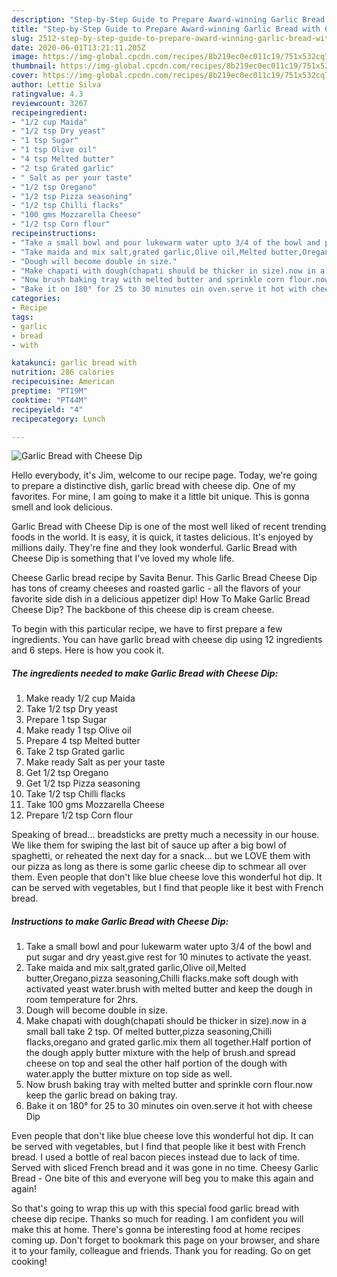 ```yaml
---
description: "Step-by-Step Guide to Prepare Award-winning Garlic Bread with Cheese Dip"
title: "Step-by-Step Guide to Prepare Award-winning Garlic Bread with Cheese Dip"
slug: 2512-step-by-step-guide-to-prepare-award-winning-garlic-bread-with-cheese-dip
date: 2020-06-01T13:21:11.205Z
image: https://img-global.cpcdn.com/recipes/8b219ec0ec011c19/751x532cq70/garlic-bread-with-cheese-dip-recipe-main-photo.jpg
thumbnail: https://img-global.cpcdn.com/recipes/8b219ec0ec011c19/751x532cq70/garlic-bread-with-cheese-dip-recipe-main-photo.jpg
cover: https://img-global.cpcdn.com/recipes/8b219ec0ec011c19/751x532cq70/garlic-bread-with-cheese-dip-recipe-main-photo.jpg
author: Lettie Silva
ratingvalue: 4.3
reviewcount: 3267
recipeingredient:
- "1/2 cup Maida"
- "1/2 tsp Dry yeast"
- "1 tsp Sugar"
- "1 tsp Olive oil"
- "4 tsp Melted butter"
- "2 tsp Grated garlic"
- " Salt as per your taste"
- "1/2 tsp Oregano"
- "1/2 tsp Pizza seasoning"
- "1/2 tsp Chilli flacks"
- "100 gms Mozzarella Cheese"
- "1/2 tsp Corn flour"
recipeinstructions:
- "Take a small bowl and pour lukewarm water upto 3/4 of the bowl and put sugar and dry yeast.give rest for 10 minutes to activate the yeast."
- "Take maida and mix salt,grated garlic,Olive oil,Melted butter,Oregano,pizza seasoning,Chilli flacks.make soft dough with activated yeast water.brush with melted butter and keep the dough in room temperature for 2hrs."
- "Dough will become double in size."
- "Make chapati with dough(chapati should be thicker in size).now in a small ball take 2 tsp. Of melted butter,pizza seasoning,Chilli flacks,oregano and grated garlic.mix them all together.Half portion of the dough apply butter mixture with the help of brush.and spread cheese on top and seal the other half portion of the dough with water.apply the butter mixture on top side as well."
- "Now brush baking tray with melted butter and sprinkle corn flour.now keep the garlic bread on baking tray."
- "Bake it on 180° for 25 to 30 minutes oin oven.serve it hot with cheese Dip"
categories:
- Recipe
tags:
- garlic
- bread
- with

katakunci: garlic bread with 
nutrition: 286 calories
recipecuisine: American
preptime: "PT19M"
cooktime: "PT44M"
recipeyield: "4"
recipecategory: Lunch

---
```



![Garlic Bread with Cheese Dip](https://img-global.cpcdn.com/recipes/8b219ec0ec011c19/751x532cq70/garlic-bread-with-cheese-dip-recipe-main-photo.jpg)

Hello everybody, it's Jim, welcome to our recipe page. Today, we're going to prepare a distinctive dish, garlic bread with cheese dip. One of my favorites. For mine, I am going to make it a little bit unique. This is gonna smell and look delicious.

Garlic Bread with Cheese Dip is one of the most well liked of recent trending foods in the world. It is easy, it is quick, it tastes delicious. It's enjoyed by millions daily. They're fine and they look wonderful. Garlic Bread with Cheese Dip is something that I've loved my whole life.

Cheese Garlic bread recipe by Savita Benur. This Garlic Bread Cheese Dip has tons of creamy cheeses and roasted garlic - all the flavors of your favorite side dish in a delicious appetizer dip! How To Make Garlic Bread Cheese Dip? The backbone of this cheese dip is cream cheese.


To begin with this particular recipe, we have to first prepare a few ingredients. You can have garlic bread with cheese dip using 12 ingredients and 6 steps. Here is how you cook it.

<!--inarticleads1-->

##### The ingredients needed to make Garlic Bread with Cheese Dip:

1. Make ready 1/2 cup Maida
1. Take 1/2 tsp Dry yeast
1. Prepare 1 tsp Sugar
1. Make ready 1 tsp Olive oil
1. Prepare 4 tsp Melted butter
1. Take 2 tsp Grated garlic
1. Make ready  Salt as per your taste
1. Get 1/2 tsp Oregano
1. Get 1/2 tsp Pizza seasoning
1. Take 1/2 tsp Chilli flacks
1. Take 100 gms Mozzarella Cheese
1. Prepare 1/2 tsp Corn flour


Speaking of bread… breadsticks are pretty much a necessity in our house. We like them for swiping the last bit of sauce up after a big bowl of spaghetti, or reheated the next day for a snack… but we LOVE them with our pizza as long as there is some garlic cheese dip to schmear all over them. Even people that don&#39;t like blue cheese love this wonderful hot dip. It can be served with vegetables, but I find that people like it best with French bread. 

<!--inarticleads2-->

##### Instructions to make Garlic Bread with Cheese Dip:

1. Take a small bowl and pour lukewarm water upto 3/4 of the bowl and put sugar and dry yeast.give rest for 10 minutes to activate the yeast.
1. Take maida and mix salt,grated garlic,Olive oil,Melted butter,Oregano,pizza seasoning,Chilli flacks.make soft dough with activated yeast water.brush with melted butter and keep the dough in room temperature for 2hrs.
1. Dough will become double in size.
1. Make chapati with dough(chapati should be thicker in size).now in a small ball take 2 tsp. Of melted butter,pizza seasoning,Chilli flacks,oregano and grated garlic.mix them all together.Half portion of the dough apply butter mixture with the help of brush.and spread cheese on top and seal the other half portion of the dough with water.apply the butter mixture on top side as well.
1. Now brush baking tray with melted butter and sprinkle corn flour.now keep the garlic bread on baking tray.
1. Bake it on 180° for 25 to 30 minutes oin oven.serve it hot with cheese Dip


Even people that don&#39;t like blue cheese love this wonderful hot dip. It can be served with vegetables, but I find that people like it best with French bread. I used a bottle of real bacon pieces instead due to lack of time. Served with sliced French bread and it was gone in no time. Cheesy Garlic Bread - One bite of this and everyone will beg you to make this again and again! 

So that's going to wrap this up with this special food garlic bread with cheese dip recipe. Thanks so much for reading. I am confident you will make this at home. There's gonna be interesting food at home recipes coming up. Don't forget to bookmark this page on your browser, and share it to your family, colleague and friends. Thank you for reading. Go on get cooking!
